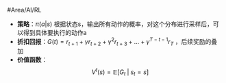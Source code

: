 #Area/AI/RL 

- **策略**：$\pi(a|s)$ 根据状态s，输出所有动作的概率，对这个分布进行采样后，可以得到具体要执行的动作a
- **折扣回报**：${G}(t)=r_{t+1}+\gamma r_{t+2}+\gamma^2 r_{t+3}+\dots+\gamma^{T-t-1}r_T$ ，后续奖励的叠加
- **价值函数**：$$V^t(s)=\mathbb{E}[G_t\;|\;s_t=s]$$